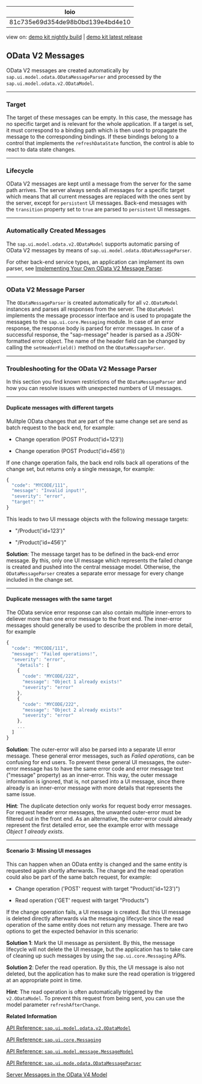 <!-- loio81c735e69d354de98b0bd139e4bd4e10 -->

| loio |
| -----|
| 81c735e69d354de98b0bd139e4bd4e10 |

<div id="loio">

view on: [demo kit nightly build](https://sdk.openui5.org/nightly/#/topic/81c735e69d354de98b0bd139e4bd4e10) | [demo kit latest release](https://sdk.openui5.org/topic/81c735e69d354de98b0bd139e4bd4e10)</div>

## OData V2 Messages

OData V2 messages are created automatically by `sap.ui.model.odata.ODataMessageParser` and processed by the `sap.ui.model.odata.v2.ODataModel`.

***

### Target

The target of these messages can be empty. In this case, the message has no specific target and is relevant for the whole application. If a target is set, it must correspond to a binding path which is then used to propagate the message to the corresponding bindings. If these bindings belong to a control that implements the `refreshDataState` function, the control is able to react to data state changes.

***

### Lifecycle

OData V2 messages are kept until a message from the server for the same path arrives. The server always sends all messages for a specific target which means that all current messages are replaced with the ones sent by the server, except for `persistent` UI messages. Back-end messages with the `transition` property set to `true` are parsed to `persistent` UI messages.

***

<a name="loio81c735e69d354de98b0bd139e4bd4e10__section_ypv_nbj_rhb"/>

### Automatically Created Messages

The `sap.ui.model.odata.v2.ODataModel` supports automatic parsing of OData V2 messages by means of `sap.ui.model.odata.ODataMessageParser`.

For other back-end service types, an application can implement its own parser, see [Implementing Your Own OData V2 Message Parser](Implementing_Your_Own_OData_V2_Message_Parser_2e532e6.md).

***

<a name="loio81c735e69d354de98b0bd139e4bd4e10__section_ydt_pbj_rhb"/>

### OData V2 Message Parser

The `ODataMessageParser` is created automatically for all `v2.ODataModel` instances and parses all responses from the server. The `ODataModel` implements the message processor interface and is used to propagate the messages to the `sap.ui.core.Messaging` module. In case of an error response, the response body is parsed for error messages. In case of a successful response, the "sap-message" header is parsed as a JSON-formatted error object. The name of the header field can be changed by calling the `setHeaderField()` method on the `ODataMessageParser`.

***

<a name="loio81c735e69d354de98b0bd139e4bd4e10__section_mzk_rbj_rhb"/>

### Troubleshooting for the OData V2 Message Parser

In this section you find known restrictions of the `ODataMessageParser` and how you can resolve issues with unexpected numbers of UI messages.

***

#### Duplicate messages with different targets

Mulitple OData changes that are part of the same change set are send as batch request to the back end, for example:

-   Change operation \(POST Product\('id=123'\)\)

-   Change operation \(POST Product\('id=456'\)\)


If one change operation fails, the back end rolls back all operations of the change set, but returns only a single message, for example:

```js
{
  "code": "MYCODE/111",
  "message": "Invalid input!",
  "severity": "error",
  "target": ""
}
```

This leads to two UI message objects with the following message targets:

-   "/Product\('id=123'\)"

-   "/Product\('id=456'\)"


**Solution**: The message target has to be defined in the back-end error message. By this, only one UI message which represents the failed change is created and pushed into the central message model. Otherwise, the `ODataMessageParser` creates a separate error message for every change included in the change set.

***

#### Duplicate messages with the same target

The OData service error response can also contain multiple inner-errors to deliever more than one error message to the front end. The inner-error messages should generally be used to describe the problem in more detail, for example

```js
{
  "code": "MYCODE/111",
  "message": "Failed operations!",
  "severity": "error",
    "details": [
    {
      "code": "MYCODE/222",
      "message": "Object 1 already exists!"
      "severity": "error"
    },
    {
      "code": "MYCODE/222",
      "message": "Object 2 already exists!"
      "severity": "error"
    },
    ...
  ]
}
```

**Solution**: The outer-error will also be parsed into a separate UI error message. These general error messages, such as *Failed operations*, can be confusing for end users. To prevent these general UI messages, the outer-error message has to have the same error code and error message text \("message" property\) as an inner-error. This way, the outer message information is ignored, that is, not parsed into a UI message, since there already is an inner-error message with more details that represents the same issue.

**Hint**: The duplicate detection only works for request body error messages. For request header error messages, the unwanted outer-error must be filtered out in the front end. As an alternative, the outer-error could already represent the first detailed error, see the example error with message *Object 1 already exists*.

***

#### Scenario 3: Missing UI messages

This can happen when an OData entity is changed and the same entity is requested again shortly afterwards. The change and the read operation could also be part of the same batch request, for example:

-   Change operation \('POST' request with target "Product\('id=123'\)"\)

-   Read operation \('GET' request with target "Products"\)


If the change operation fails, a UI message is created. But this UI message is deleted directly afterwards via the messaging lifecycle since the read operation of the same entity does not return any message. There are two options to get the expected behavior in this scenario:

**Solution 1**: Mark the UI message as persistent. By this, the message lifecycle will not delete the UI message, but the application has to take care of cleaning up such messages by using the `sap.ui.core.Messaging` APIs.

**Solution 2**: Defer the read operation. By this, the UI message is also not deleted, but the application has to make sure the read operation is triggered at an appropriate point in time.

**Hint**: The read operation is often automatically triggered by the `v2.ODataModel`. To prevent this request from being sent, you can use the model parameter `refreshAfterChange`.

**Related Information**  


[API Reference: `sap.ui.model.odata.v2.ODataModel`](https://sdk.openui5.org/api/sap.ui.model.odata.v2.ODataModel)

[API Reference: `sap.ui.core.Messaging`](https://sdk.openui5.org/api/module:sap/ui/core/Messaging)

[API Reference: `sap.ui.model.message.MessageModel`](https://sdk.openui5.org/api/sap.ui.model.message.MessageModel)

[API Reference: `sap.ui.mode.odata.ODataMessageParser`](https://sdk.openui5.org/api/sap.ui.model.odata.ODataMessageParser)

[Server Messages in the OData V4 Model](Server_Messages_in_the_OData_V4_Model_fbe1cb5.md "The OData V4 model supports server messages sent via an OData V4 service.")

